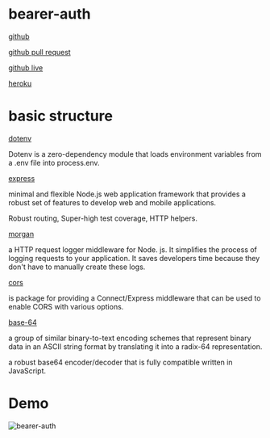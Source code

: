 # bearer-auth

[github](https://github.com/naeemmusamh/bearer-auth)

[github pull request](https://github.com/naeemmusamh/bearer-auth/pull/2)

[github live](https://naeemmusamh.github.io/bearer-auth/)

[heroku](https://bearer-oauth.herokuapp.com/signup)

# basic structure

[dotenv](https://www.npmjs.com/package/dotenv)

Dotenv is a zero-dependency module that loads environment variables from a .env file into process.env. 

[express](https://www.npmjs.com/package/express)

minimal and flexible Node.js web application framework that provides a robust set of features to develop web and mobile applications.

Robust routing, Super-high test coverage, HTTP helpers.

[morgan](https://www.npmjs.com/package/morgan)

a HTTP request logger middleware for Node. js. It simplifies the process of logging requests to your application. It saves developers time because they don't have to manually create these logs.

[cors](https://www.npmjs.com/package/cors)

is package for providing a Connect/Express middleware that can be used to enable CORS with various options.

[base-64](https://www.npmjs.com/package/base-64)

a group of similar binary-to-text encoding schemes that represent binary data in an ASCII string format by translating it into a radix-64 representation.

a robust base64 encoder/decoder that is fully compatible written in JavaScript.


# Demo

![bearer-auth]()